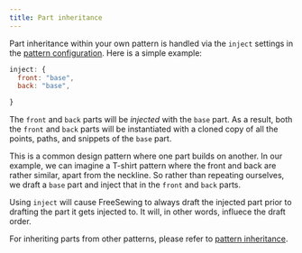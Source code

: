 ```yaml
---
title: Part inheritance
---
```


Part inheritance within your own pattern is handled via the `inject` settings in the [pattern configuration](/config). Here is a simple example:

```js
inject: {
  front: "base",
  back: "base",

}
```

The `front` and `back` parts will be *injected* with the `base` part. As a result, both the `front` and `back` parts will be instantiated with a cloned copy of all the points, paths, and snippets of the `base` part.

This is a common design pattern where one part builds on another. In our example, we can imagine a T-shirt pattern where the front and back are rather similar, apart from the neckline. So rather than repeating ourselves, we draft a `base` part and inject that in the `front` and `back` parts.

Using `inject` will cause FreeSewing to always draft the injected part prior to drafting the part it gets injected to. It will, in other words, influece the draft order.

<Note>

For inheriting parts from other patterns, please refer to [pattern inheritance](/advanced/inheritance).

</Note>

